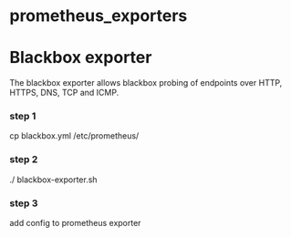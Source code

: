 # prometheus_exporters


# Blackbox exporter 


The blackbox exporter allows blackbox probing of endpoints over
HTTP, HTTPS, DNS, TCP and ICMP.


### step 1
cp blackbox.yml /etc/prometheus/


### step 2
./ blackbox-exporter.sh

### step 3 
add config to prometheus exporter
